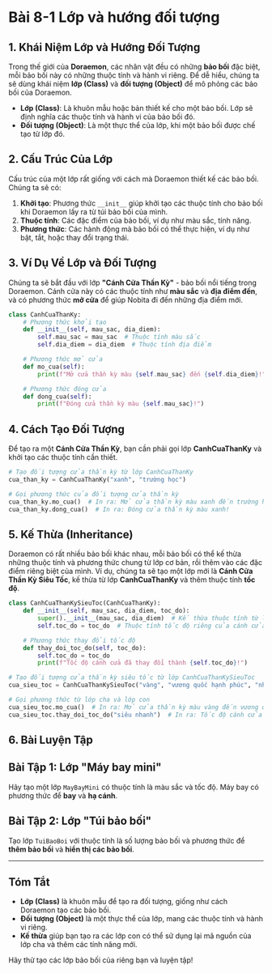 # Bài 8-1 Lớp và hướng đối tượng

## 1. Khái Niệm Lớp và Hướng Đối Tượng

Trong thế giới của **Doraemon**, các nhân vật đều có những **bảo bối** đặc biệt, mỗi bảo bối này có những thuộc tính và hành vi riêng. Để dễ hiểu, chúng ta sẽ dùng khái niệm **lớp (Class)** và **đối tượng (Object)** để mô phỏng các bảo bối của Doraemon.

- **Lớp (Class)**: Là khuôn mẫu hoặc bản thiết kế cho một bảo bối. Lớp sẽ định nghĩa các thuộc tính và hành vi của bảo bối đó.
- **Đối tượng (Object)**: Là một thực thể của lớp, khi một bảo bối được chế tạo từ lớp đó.

## 2. Cấu Trúc Của Lớp

Cấu trúc của một lớp rất giống với cách mà Doraemon thiết kế các bảo bối. Chúng ta sẽ có:

1. **Khởi tạo**: Phương thức `__init__` giúp khởi tạo các thuộc tính cho bảo bối khi Doraemon lấy ra từ túi bảo bối của mình.
2. **Thuộc tính**: Các đặc điểm của bảo bối, ví dụ như màu sắc, tính năng.
3. **Phương thức**: Các hành động mà bảo bối có thể thực hiện, ví dụ như bật, tắt, hoặc thay đổi trạng thái.

## 3. Ví Dụ Về Lớp và Đối Tượng

Chúng ta sẽ bắt đầu với lớp **"Cánh Cửa Thần Kỳ"** - bảo bối nổi tiếng trong Doraemon. Cánh cửa này có các thuộc tính như **màu sắc** và **địa điểm đến**, và có phương thức **mở cửa** để giúp Nobita đi đến những địa điểm mới.

```python
class CanhCuaThanKy:
    # Phương thức khởi tạo
    def __init__(self, mau_sac, dia_diem):
        self.mau_sac = mau_sac  # Thuộc tính màu sắc
        self.dia_diem = dia_diem  # Thuộc tính địa điểm

    # Phương thức mở cửa
    def mo_cua(self):
        print(f"Mở cửa thần kỳ màu {self.mau_sac} đến {self.dia_diem}!")

    # Phương thức đóng cửa
    def dong_cua(self):
        print(f"Đóng cửa thần kỳ màu {self.mau_sac}!")
```

## 4. Cách Tạo Đối Tượng

Để tạo ra một **Cánh Cửa Thần Kỳ**, bạn cần phải gọi lớp **CanhCuaThanKy** và khởi tạo các thuộc tính cần thiết.

```python
# Tạo đối tượng cửa thần kỳ từ lớp CanhCuaThanKy
cua_than_ky = CanhCuaThanKy("xanh", "trường học")

# Gọi phương thức của đối tượng cửa thần kỳ
cua_than_ky.mo_cua()  # In ra: Mở cửa thần kỳ màu xanh đến trường học!
cua_than_ky.dong_cua()  # In ra: Đóng cửa thần kỳ màu xanh!
```

## 5. Kế Thừa (Inheritance)

Doraemon có rất nhiều bảo bối khác nhau, mỗi bảo bối có thể kế thừa những thuộc tính và phương thức chung từ lớp cơ bản, rồi thêm vào các đặc điểm riêng biệt của mình. Ví dụ, chúng ta sẽ tạo một lớp mới là **Cánh Cửa Thần Kỳ Siêu Tốc**, kế thừa từ lớp **CanhCuaThanKy** và thêm thuộc tính **tốc độ**.

```python
class CanhCuaThanKySieuToc(CanhCuaThanKy):
    def __init__(self, mau_sac, dia_diem, toc_do):
        super().__init__(mau_sac, dia_diem)  # Kế thừa thuộc tính từ lớp CanhCuaThanKy
        self.toc_do = toc_do  # Thuộc tính tốc độ riêng của cánh cửa siêu tốc

    # Phương thức thay đổi tốc độ
    def thay_doi_toc_do(self, toc_do):
        self.toc_do = toc_do
        print(f"Tốc độ cánh cửa đã thay đổi thành {self.toc_do}!")
```

```python
# Tạo đối tượng cửa thần kỳ siêu tốc từ lớp CanhCuaThanKySieuToc
cua_sieu_toc = CanhCuaThanKySieuToc("vàng", "vương quốc hạnh phúc", "nhanh nhất thế giới")

# Gọi phương thức từ lớp cha và lớp con
cua_sieu_toc.mo_cua()  # In ra: Mở cửa thần kỳ màu vàng đến vương quốc hạnh phúc!
cua_sieu_toc.thay_doi_toc_do("siêu nhanh")  # In ra: Tốc độ cánh cửa đã thay đổi thành siêu nhanh!
```

## 6. Bài Luyện Tập

## Bài Tập 1: Lớp "Máy bay mini"
Hãy tạo một lớp `MayBayMini` có thuộc tính là màu sắc và tốc độ. Máy bay có phương thức để **bay** và **hạ cánh**.

## Bài Tập 2: Lớp "Túi bảo bối"
Tạo lớp `TuiBaoBoi` với thuộc tính là số lượng bảo bối và phương thức để **thêm bảo bối** và **hiển thị các bảo bối**.

---

## Tóm Tắt

- **Lớp (Class)** là khuôn mẫu để tạo ra đối tượng, giống như cách Doraemon tạo các bảo bối.
- **Đối tượng (Object)** là một thực thể của lớp, mang các thuộc tính và hành vi riêng.
- **Kế thừa** giúp bạn tạo ra các lớp con có thể sử dụng lại mã nguồn của lớp cha và thêm các tính năng mới.

Hãy thử tạo các lớp bảo bối của riêng bạn và luyện tập!